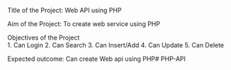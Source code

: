 Title of the Project:	Web API using PHP
	
Aim of the Project:	To create web service using PHP
	
Objectives of the Project	
    1. Can Login
	2. Can Search
	3. Can Insert/Add
	4. Can Update
	5. Can Delete
	
Expected outcome:	Can create Web api using PHP#   P H P - A P I  
 